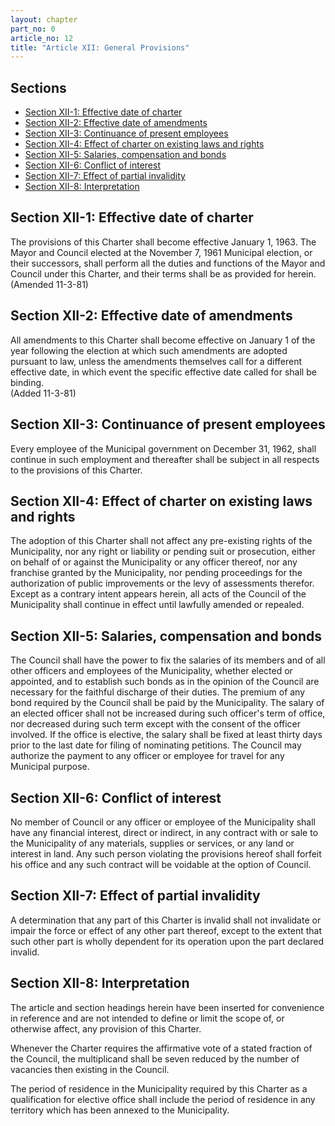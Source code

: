 ```yaml
---
layout: chapter
part_no: 0
article_no: 12
title: "Article XII: General Provisions"
---
```


## Sections

* [Section XII-1: Effective date of charter](#section-xii-1-effective-date-of-charter)
* [Section XII-2: Effective date of amendments](#section-xii-2-effective-date-of-amendments)
* [Section XII-3: Continuance of present employees](#section-xii-3-continuance-of-present-employees)
* [Section XII-4: Effect of charter on existing laws and rights](#section-xii-4-effect-of-charter-on-existing-laws-and-rights)
* [Section XII-5: Salaries, compensation and bonds](#section-xii-5-salaries-compensation-and-bonds)
* [Section XII-6: Conflict of interest](#section-xii-6-conflict-of-interest)
* [Section XII-7: Effect of partial invalidity](#section-xii-7-effect-of-partial-invalidity)
* [Section XII-8: Interpretation](#section-xii-8-interpretation)

## Section XII-1: Effective date of charter

The provisions of this Charter shall become effective January 1, 1963. The Mayor
and Council elected at the November 7, 1961 Municipal election, or their
successors, shall perform all the duties and functions of the Mayor and Council
under this Charter, and their terms shall be as provided for herein.\
(Amended 11-3-81)

## Section XII-2: Effective date of amendments

All amendments to this Charter shall become effective on January 1 of the year
following the election at which such amendments are adopted pursuant to law,
unless the amendments themselves call for a different effective date, in which
event the specific effective date called for shall be binding.\
(Added 11-3-81)

## Section XII-3: Continuance of present employees

Every employee of the Municipal government on December 31, 1962, shall continue
in such employment and thereafter shall be subject in all respects to the
provisions of this Charter.

## Section XII-4: Effect of charter on existing laws and rights

The adoption of this Charter shall not affect any pre-existing rights of the
Municipality, nor any right or liability or pending suit or prosecution, either
on behalf of or against the Municipality or any officer thereof, nor any
franchise granted by the Municipality, nor pending proceedings for the
authorization of public improvements or the levy of assessments therefor. Except
as a contrary intent appears herein, all acts of the Council of the Municipality
shall continue in effect until lawfully amended or repealed.

## Section XII-5: Salaries, compensation and bonds

The Council shall have the power to fix the salaries of its members and of all
other officers and employees of the Municipality, whether elected or appointed,
and to establish such bonds as in the opinion of the Council are necessary for
the faithful discharge of their duties. The premium of any bond required by the
Council shall be paid by the Municipality. The salary of an elected officer
shall not be increased during such officer's term of office, nor decreased
during such term except with the consent of the officer involved. If the office
is elective, the salary shall be fixed at least thirty days prior to the last
date for filing of nominating petitions. The Council may authorize the payment
to any officer or employee for travel for any Municipal purpose.

## Section XII-6: Conflict of interest

No member of Council or any officer or employee of the Municipality shall have
any financial interest, direct or indirect, in any contract with or sale to the
Municipality of any materials, supplies or services, or any land or interest in
land. Any such person violating the provisions hereof shall forfeit his office
and any such contract will be voidable at the option of Council.

## Section XII-7: Effect of partial invalidity

A determination that any part of this Charter is invalid shall not invalidate or
impair the force or effect of any other part thereof, except to the extent that
such other part is wholly dependent for its operation upon the part declared
invalid.

## Section XII-8: Interpretation

The article and section headings herein have been inserted for convenience in
reference and are not intended to define or limit the scope of, or otherwise
affect, any provision of this Charter.

Whenever the Charter requires the affirmative vote of a stated fraction of the
Council, the multiplicand shall be seven reduced by the number of vacancies then
existing in the Council.

The period of residence in the Municipality required by this Charter as a
qualification for elective office shall include the period of residence in any
territory which has been annexed to the Municipality.
